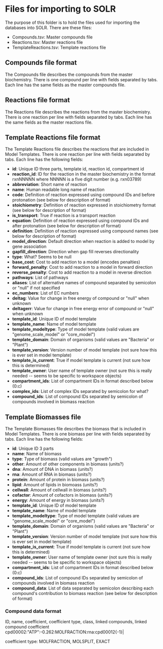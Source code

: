 # Files for importing to SOLR
The purpose of this folder is to hold the files used for importing the databases into SOLR.  There are these files:

* Compounds.tsv: Master compounds file
* Reactions.tsv: Master reactions file
* TemplateReactions.tsv: Template reactions file

## Compounds file format
The Compounds file describes the compounds from the master biochemistry. There is one compound per line with fields separated by tabs. Each line has the same fields as the master compounds file.

## Reactions file format
The Reactions file describes the reactions from the master biochemistry. There is one reaction per line with fields separated by tabs. Each line has the same fields as the master reactions file.

## Template Reactions file format
The Template Reactions file describes the reactions that are included in Model Templates.  There is one reaction per line with fields separated by tabs.  Each line has the following fields:

* **id**: Unique ID three parts, template id, reaction id, compartment id
* **reaction_id**: ID for the reaction in the master biochemistry in the format rxnNNNNN where NNNNN is a five digit number (e.g. rxn03789)
* **abbreviation**: Short name of reaction
* **name**: Human readable long name of reaction
* **code**: Definition of reaction expressed using compound IDs and before protonation (see below for description of format)
* **stoichiometry**: Definition of reaction expressed in stoichiometry format (see below for description of format)
* **is_transport**: True if reaction is a transport reaction
* **equation**: Definition of reaction expressed using compound IDs and after protonation (see below for description of format)
* **definition**: Definition of reaction expressed using compound names (see below for description of format)
* **model_direction**: Default direction when reaction is added to model by gene association
* **gapfill_direction**: Direction when gap fill reverses directionality
* **type**: What?  Seems to be null 
* **base_cost**: Cost to add reaction to a model (encodes penalties)
* **forward_penalty**: Cost to add reaction to a model in forward direction
* **reverse_penalty**: Cost to add reaction to a model in reverse direction
* **pathways**: List of pathways
* **aliases**: List of alternative names of compound separated by semicolon or "null" if not specified
* **ec_numbers**: List of EC numbers
* **deltag**: Value for change in free energy of compound or "null" when unknown
* **deltagerr**: Value for change in free energy error of compound or "null" when unknown
* **template_id**: Unique ID of model template
* **template_name**: Name of model template
* **template_modeltype**: Type of model template (valid values are "genome_scale_model" or "core_model")
* **template_domain**: Domain of organisms (valid values are "Bacteria" or "Plant") 
* **template_version**: Version number of model template (not sure how this is ever set in model template)
* **template_is_current**: True if model template is current (not sure how this is determined)
* **template_owner**: User name of template owner (not sure this is really needed -- seems to be specific to workspace objects)
* **compartment_ids**: List of compartment IDs in format described below (0:c)
* **complex_ids**: List of complex IDs separated by semicolon for what?
* **compound_ids**: List of compound IDs separated by semicolon of compounds involved in biomass reaction

## Template Biomasses file
The Template Biomasses file describes the biomass that is included in Model Templates.  There is one biomass per line with fields separated by tabs.  Each line has the following fields:

* **id**: Unique ID 3 parts
* **name**: Name of biomass
* **type**: Type of biomass (valid values are "growth")
* **other**: Amount of other components in biomass (units?)
* **dna**: Amount of DNA in biomass (units?)
* **rna**: Amount of RNA in biomass (units?)
* **protein**: Amount of protein in biomass (units?)
* **lipid**: Amount of lipids in biomoass (units?)
* **cellwall**: Amount of cellwall in biomass (units?)
* **cofactor**: Amount of cofactors in biomass (units?)
* **energy**: Amount of energy in biomass (units?)
* **template_id**: Unique ID of model template
* **template_name**: Name of model template
* **template_modeltype**: Type of model template (valid values are "genome_scale_model" or "core_model")
* **template_domain**: Domain of organisms (valid values are "Bacteria" or "Plant")
* **template_version**: Version number of model template (not sure how this is ever set in model template)
* **template_is_current**: True if model template is current (not sure how this is determined)
* **template_owner**: User name of template owner (not sure this is really needed -- seems to be specific to workspace objects)
* **compartment_ids**: List of compartment IDs in format described below (0:c)
* **compound_ids**: List of compound IDs separated by semicolon of compounds involved in biomass reaction
* **compound_data**: List of data separated by semicolon describing each compound's contribution to biomass reaction (see below for description of format)

### Compound data format

ID, name, coefficient, coefficient type, class, linked compounds, linked compound coefficient
cpd00002:"ATP":-0.262:MOLFRACTION:rna:cpd00012{-1}|

coefficient type: MOLFRACTION, MOLSPLIT, EXACT
